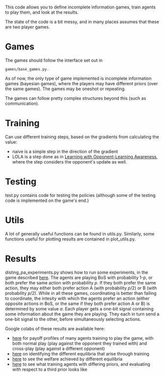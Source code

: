 This code allows you to define incomplete information games, train agents to play them, and look at the results.

The state of the code is a bit messy, and in many places assumes that these are two player games.

# Games
The games should follow the interface set out in 
```
games/base_games.py. 
```
As of now, the only type of game implemented is incomplete information games (bayesian games), where the players may have different priors (over the same games). The games may be oneshot or repeating.

The games can follow pretty complex structures beyond this (such as communication).

# Training
Can use different training steps, based on the gradients from calculating the value:
- naive is a simple step in the direction of the gradient
- LOLA is a step done as in [Learning with Opponent-Learning Awareness](https://arxiv.org/pdf/1709.04326.pdf), where the step considers the opponent's update as well.

# Testing
test.py contains code for testing the policies (although some of the testing code is implemented on the game's end.)

# Utils
A lot of generally useful functions can be found in utils.py. Similarly, some functions useful for plotting results 
are contained in plot_utils.py.

# Results
disting_pa_experiments.py shows how to run some experiments, in the game described [here](https://www.jstor.org/stable/2706964). The agents are playing BoS with probability 1-*p*, or both prefer the same action with probability *p*. If they both prefer the same action, they may either both prefer action A (with probability *p*/2) or B (with probability *p*/2). While in all these games, coordinating is better than failing to coordinate, the intesity with which the agents prefer an action (either opposite actions in BoS, or the same if they both prefer action A or B) is determined by some value *a*. Each player gets a one-bit signal containing some information about the game they are playing. They each in turn send a one-bit signal to the other, before simultaneously selecting actions.

Google colabs of these results are available here:
- [here](https://colab.research.google.com/drive/1CfHrlJfYntGWMOyJhbRX6juJ79x-gZMc?usp=sharing) for payoff profiles of many agents training to play the game, with both normal play (play against the opponent they trained with) and cross-play (play against a different opponent) 
- [here](https://colab.research.google.com/drive/15fQ69Ov8mX4-KAF7Mck5_PUXpz-7hNmf?usp=sharing) on identifying the different equilibria that arise through training
- [here](https://colab.research.google.com/drive/1VnwucmJsPToFWVkzIhzOHfB4np5JjeVB?usp=sharing) to see the welfare achieved by different equilibria 
- [here](https://colab.research.google.com/drive/1D9PPSYJQwR8sfbeiF8ShW3ty0oxIr58Z?usp=sharing) to see what training agents with differing priors, and evaluating with respect to a third prior looks like
